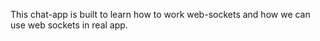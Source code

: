 This chat-app is built to learn how to work web-sockets and how we can use web sockets in real app.
